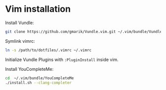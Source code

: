 Vim installation
================

Install Vundle:

```bash
git clone https://github.com/gmarik/Vundle.vim.git ~/.vim/bundle/Vundle.vim
```

Symlink vimrc:

```bash
ln -s /path/to/dotfiles/.vimrc ~/.vimrc
```

Initialize Vundle Plugins with `:PluginInstall` inside vim.

Install YouCompleteMe:

```bash
cd  ~/.vim/bundle/YouCompleteMe
./install.sh --clang-completer
```
